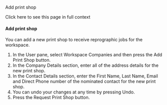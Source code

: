 Add print shop

Click here to see this page in full context

####  Add print shop

You can add a new print shop to receive reprographic jobs for the workspace.

  1. In the User pane, select Workspace Companies and then press the Add Print Shop button. 
  2. In the Company Details section, enter all of the address details for the new print shop. 
  3. In the Contact Details section, enter the First Name, Last Name, Email and Direct Phone number of the nominated contact for the new print shop. 
  4. You can undo your changes at any time by pressing Undo. 
  5. Press the Request Print Shop button. 

